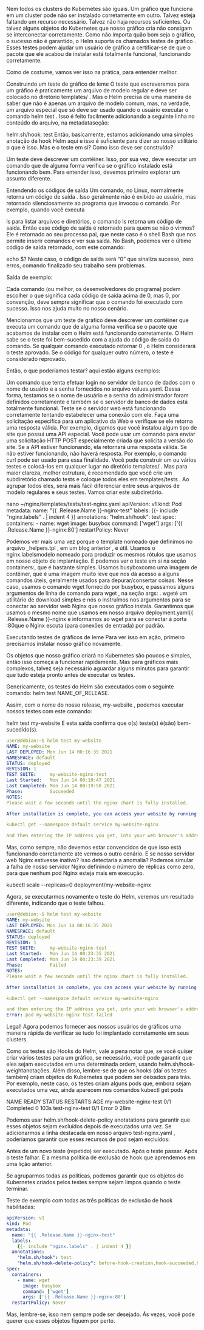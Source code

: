 Nem todos os clusters do Kubernetes são iguais. Um gráfico que funciona em um cluster pode não ser instalado corretamente em outro. Talvez esteja faltando um recurso necessário. Talvez não haja recursos suficientes. Ou talvez alguns objetos do Kubernetes que nosso gráfico cria não consigam se interconectar corretamente. Como não importa quão bom seja o gráfico, o sucesso não é garantido, o Helm suporta os chamados testes de gráfico . Esses testes podem ajudar um usuário de gráfico a certificar-se de que o pacote que ele acabou de instalar está totalmente funcional, funcionando corretamente.

Como de costume, vamos ver isso na prática, para entender melhor.

Construindo um teste de gráfico de leme
O teste que escreveremos para um gráfico é praticamente um arquivo de modelo regular e deve ser colocado no diretório templates/ . Mas o Helm precisa de uma maneira de saber que não é apenas um arquivo de modelo comum, mas, na verdade, um arquivo especial que só deve ser usado quando o usuário executar o comando helm test . Isso é feito facilmente adicionando a seguinte linha no conteúdo do arquivo, na metadataseção:

helm.sh/hook: test
Então, basicamente, estamos adicionando uma simples anotação de hook Helm aqui e isso é suficiente para dizer ao nosso utilitário o que é isso. Mas e o teste em si? Como isso deve ser construído?

Um teste deve descrever um contêiner. Isso, por sua vez, deve executar um comando que de alguma forma verifica se o gráfico instalado está funcionando bem. Para entender isso, devemos primeiro explorar um assunto diferente.

Entendendo os códigos de saída
Um comando, no Linux, normalmente retorna um código de saída . Isso geralmente não é exibido ao usuário, mas retornado silenciosamente ao programa que invocou o comando. Por exemplo, quando você executa

ls
para listar arquivos e diretórios, o comando ls retorna um código de saída. Então esse código de saída é retornado para quem se não o virmos? Ele é retornado ao seu processo pai, que neste caso é o shell Bash que nos permite inserir comandos e ver sua saída. No Bash, podemos ver o último código de saída retornado, com este comando:

echo $?
Neste caso, o código de saída será “0” que sinaliza sucesso, zero erros, comando finalizado seu trabalho sem problemas.

Saída de exemplo:


Cada comando (ou melhor, os desenvolvedores do programa) podem escolher o que significa cada código de saída acima de 0, mas 0, por convenção, deve sempre significar que o comando foi executado com sucesso. Isso nos ajuda muito no nosso cenário.

Mencionamos que um teste de gráfico deve descrever um contêiner que executa um comando que de alguma forma verifica se o pacote que acabamos de instalar com o Helm está funcionando corretamente. O Helm sabe se o teste foi bem-sucedido com a ajuda do código de saída do comando. Se qualquer comando executado retornar 0 , o Helm considerará o teste aprovado. Se o código for qualquer outro número, o teste é considerado reprovado.

Então, o que poderíamos testar? aqui estão alguns exemplos:

Um comando que tenta efetuar login no servidor de banco de dados com o nome de usuário e a senha fornecidos no arquivo values.yaml. Dessa forma, testamos se o nome de usuário e a senha do administrador foram definidos corretamente e também se o servidor de banco de dados está totalmente funcional.
Teste se o servidor web está funcionando corretamente tentando estabelecer uma conexão com ele.
Faça uma solicitação específica para um aplicativo da Web e verifique se ele retorna uma resposta válida. Por exemplo, digamos que você instalou algum tipo de site que possui uma API especial. Você pode usar um comando para enviar uma solicitação HTTP POST especialmente criada que solicita a versão do site. Se a API estiver funcionando, ela retornará uma resposta válida. Se não estiver funcionando, não haverá resposta. Por exemplo, o comando curl pode ser usado para essa finalidade.
Você pode construir um ou vários testes e colocá-los em qualquer lugar no diretório templates/ . Mas para maior clareza, melhor estrutura, é recomendado que você crie um subdiretório chamado tests e coloque todos eles em templates/tests . Ao agrupar todos eles, será mais fácil diferenciar entre seus arquivos de modelo regulares e seus testes. Vamos criar este subdiretório.

nano ~/nginx/templates/tests/test-nginx.yaml
apiVersion: v1
kind: Pod
metadata:
  name: "{{ .Release.Name }}-nginx-test"
  labels:
    {{- include "nginx.labels" . | indent 4 }}
  annotations:
    "helm.sh/hook": test
spec:
  containers:
    - name: wget
      image: busybox
      command: ['wget']
      args: ['{{ .Release.Name }}-nginx:80']
  restartPolicy: Never

Podemos ver mais uma vez porque o template nomeado que definimos no arquivo _helpers.tpl , em um blog anterior , é útil. Usamos o nginx.labelsmodelo nomeado para produzir os mesmos rótulos que usamos em nosso objeto de implantação. E podemos ver o teste em si na seção containers:, que é bastante simples. Usamos busyboxcomo uma imagem de contêiner, que é uma imagem muito leve que nos dá acesso a alguns comandos úteis, geralmente usados ​​para depurar/consertar coisas. Nesse caso, usamos o comando wget fornecido por busybox, e passamos alguns argumentos de linha de comando para wget , na seção args: . wgeté um utilitário de download simples e nós o instruímos nos argumentos para se conectar ao servidor web Nginx que nosso gráfico instala. Garantimos que usamos o mesmo nome que usamos em nosso arquivo deployment.yaml{{ .Release.Name }}-nginx e informamos ao wget para se conectar à porta :80que o Nginx escuta (para conexões de entrada) por padrão.

Executando testes de gráficos de leme
Para ver isso em ação, primeiro precisamos instalar nosso gráfico novamente.

Os objetos que nosso gráfico criará no Kubernetes são poucos e simples, então isso começa a funcionar rapidamente. Mas para gráficos mais complexos, talvez seja necessário aguardar alguns minutos para garantir que tudo esteja pronto antes de executar os testes.

Genericamente, os testes do Helm são executados com o seguinte comando: helm test NAME_OF_RELEASE.

Assim, com o nome do nosso release, my-website , podemos executar nossos testes com este comando:

helm test my-website
E esta saída confirma que o(s) teste(s) é(são) bem-sucedido(s).

```yaml
user@debian:~$ helm test my-website
NAME: my-website
LAST DEPLOYED: Mon Jun 14 00:16:35 2021
NAMESPACE: default
STATUS: deployed
REVISION: 1
TEST SUITE:     my-website-nginx-test
Last Started:   Mon Jun 14 00:19:47 2021
Last Completed: Mon Jun 14 00:19:50 2021
Phase:          Succeeded
NOTES:
Please wait a few seconds until the nginx chart is fully installed.

After installation is complete, you can access your website by running this command:

kubectl get --namespace default service my-website-nginx

and then entering the IP address you get, into your web browser's address bar.
```

Mas, como sempre, não devemos estar convencidos de que isso está funcionando corretamente até vermos o outro cenário. E se nosso servidor web Nginx estivesse inativo? Isso detectaria a anomalia? Podemos simular a falha de nosso servidor Nginx definindo o número de réplicas como zero, para que nenhum pod Nginx esteja mais em execução.

kubectl scale --replicas=0 deployment/my-website-nginx

Agora, se executarmos novamente o teste do Helm, veremos um resultado diferente, indicando que o teste falhou.

```yaml
user@debian:~$ helm test my-website
NAME: my-website
LAST DEPLOYED: Mon Jun 14 00:16:35 2021
NAMESPACE: default
STATUS: deployed
REVISION: 1
TEST SUITE:     my-website-nginx-test
Last Started:   Mon Jun 14 00:23:35 2021
Last Completed: Mon Jun 14 00:23:39 2021
Phase:          Failed
NOTES:
Please wait a few seconds until the nginx chart is fully installed.

After installation is complete, you can access your website by running this command:

kubectl get --namespace default service my-website-nginx

and then entering the IP address you get, into your web browser's address bar.
Error: pod my-website-nginx-test failed
```

Legal! Agora podemos fornecer aos nossos usuários de gráficos uma maneira rápida de verificar se tudo foi implantado corretamente em seus clusters.

Como os testes são Hooks do Helm, vale a pena notar que, se você quiser criar vários testes para um gráfico, se necessário, você pode garantir que eles sejam executados em uma determinada ordem, usando helm.sh/hook-weightanotações.
Além disso, lembre-se de que os hooks (daí os testes também) criam objetos do Kubernetes que podem ser deixados para trás. Por exemplo, neste caso, os testes criam alguns pods que, embora sejam executados uma vez, ainda aparecem nos comandos kubectl get pods 

NAME                    READY   STATUS      RESTARTS   AGE
my-website-nginx-test   0/1     Completed   0          103s
test-nginx-test         0/1     Error       0          28m

Podemos usar helm.sh/hook-delete-policy anotatations para garantir que esses objetos sejam excluídos depois de executados uma vez. Se adicionarmos a linha destacada em nosso arquivo test-nginx.yaml , poderíamos garantir que esses recursos de pod sejam excluídos:

Antes de um novo teste (repetido) ser executado.
Após o teste passar.
Após o teste falhar.
É a mesma política de exclusão de hook que aprendemos em uma lição anterior.

Se agruparmos todas as políticas, podemos garantir que os objetos do Kubernetes criados pelos testes sempre sejam limpos quando o teste terminar.

Teste de exemplo com todas as três políticas de exclusão de hook habilitadas:

```yaml
apiVersion: v1
kind: Pod
metadata:
  name: "{{ .Release.Name }}-nginx-test"
  labels:
    {{- include "nginx.labels" . | indent 4 }}
  annotations:
    "helm.sh/hook": test
    "helm.sh/hook-delete-policy": before-hook-creation,hook-succeeded,hook-failed
spec:
  containers:
    - name: wget
      image: busybox
      command: ['wget']
      args: ['{{ .Release.Name }}-nginx:80']
  restartPolicy: Never
```

Mas, lembre-se, isso nem sempre pode ser desejado. Às vezes, você pode querer que esses objetos fiquem por perto.